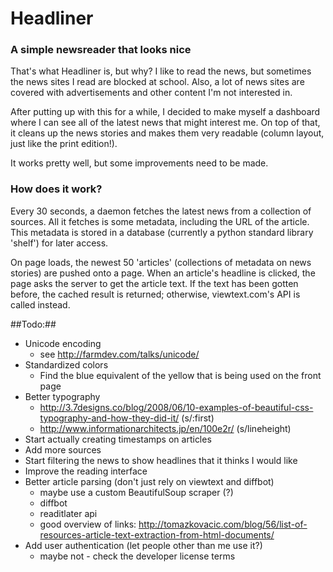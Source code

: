 # Headliner #
### A simple newsreader that looks nice ###

That's what Headliner is, but why? I like to read the news, but sometimes the news
sites I read are blocked at school. Also, a lot of news sites are covered with
advertisements and other content I'm not interested in. 

After putting up with this for a while, I decided to make myself a dashboard where
I can see all of the latest news that might interest me. On top of that, it cleans
up the news stories and makes them very readable (column layout, just like the
print edition!).

It works pretty well, but some improvements need to be made.

### How does it work? ###

Every 30 seconds, a daemon fetches the latest news from a collection of sources. All
it fetches is some metadata, including the URL of the article. This metadata is stored
in a database (currently a python standard library 'shelf') for later access.

On page loads, the newest 50 'articles' (collections of metadata on news stories) are
pushed onto a page. When an article's headline is clicked, the page asks the server to
get the article text. If the text has been gotten before, the cached result is returned;
otherwise, viewtext.com's API is called instead.

##Todo:##

* Unicode encoding
	* see http://farmdev.com/talks/unicode/
* Standardized colors
	* Find the blue equivalent of the yellow that is being used on the front page
* Better typography
	* http://3.7designs.co/blog/2008/06/10-examples-of-beautiful-css-typography-and-how-they-did-it/ (s/:first)
	* http://www.informationarchitects.jp/en/100e2r/ (s/lineheight)
* Start actually creating timestamps on articles
* Add more sources
* Start filtering the news to show headlines that it thinks I would like
* Improve the reading interface
* Better article parsing (don't just rely on viewtext and diffbot)
	* maybe use a custom BeautifulSoup scraper (?)
	* diffbot
	* readitlater api
	* good overview of links: http://tomazkovacic.com/blog/56/list-of-resources-article-text-extraction-from-html-documents/
* Add user authentication (let people other than me use it?)
	* maybe not - check the developer license terms
